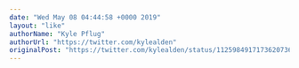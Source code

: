 ```yaml
---
date: "Wed May 08 04:44:58 +0000 2019"
layout: "like"
authorName: "Kyle Pflug"
authorUrl: "https://twitter.com/kylealden"
originalPost: "https://twitter.com/kylealden/status/1125984917173620736"
---
```

